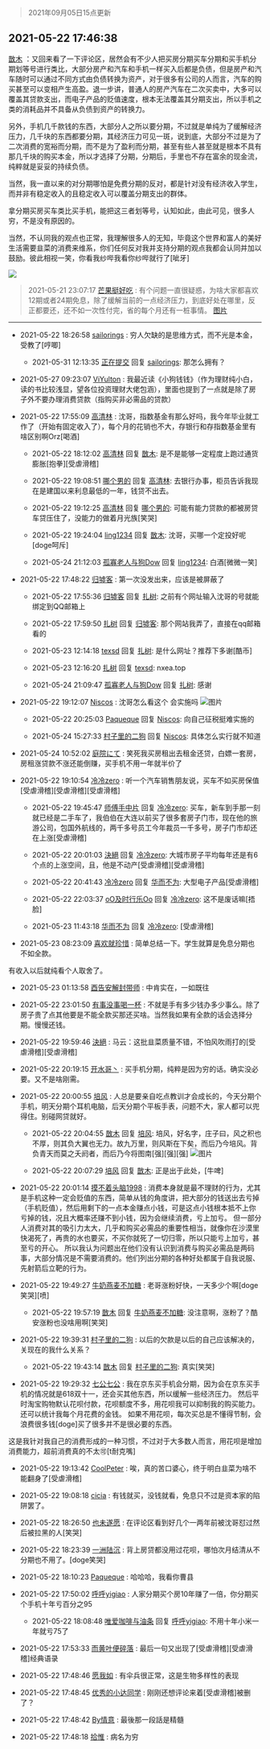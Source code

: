 > 2021年09月05日15点更新
<link rel="stylesheet" href="https://cdn.jsdelivr.net/gh/taotie6/sampleJSON@main/css/photo_show.css">


 ## 2021-05-22 17:46:38 

 [㪚木](https://www.coolapk.com/feed/27146932?shareKey=NmJhOTgyMDg2YzZjNjEzMTc3ZjY~) ：又回来看了一下评论区，居然会有不少人把买房分期买车分期和买手机分期划等号进行类比，大部分房产和汽车和手机一样买入后都是负债，但是房产和汽车随时可以通过不同方式由负债转换为资产，对于很多有公司的人而言，汽车的购买甚至可以变相产生高盈。退一步讲，普通人的房产汽车在二次买卖中<!--break-->，大多可以覆盖其贷款支出，而电子产品的贬值速度，根本无法覆盖其分期支出，所以手机之类的消耗品并不具备从负债到资产的转换力。

另外，手机几千款钱的东西，大部分人之所以要分期，不过就是单纯为了缓解经济压力，几千块的东西都要分期，其经济压力可见一斑，说到底，大部分不过是为了二次消费的宽裕而分期，而不是为了盈利而分期，甚至有些人甚至就是根本不具有那几千块的购买本金，所以才选择了分期，分期后，手里也不存在富余的现金流，纯粹就是妥妥的持续负债。

当然，我一直以来的对分期哪怕是免费分期的反对，都是针对没有经济收入学生，而并非有稳定收入的且稳定收入可以覆盖分期支出的群体。

拿分期买房买车类比买手机，能把这三者划等号，认知如此，由此可见，很多人穷，不是没有原因的。

当然，不认同我的观点也正常，我理解很多人的无知，毕竟这个世界和富人的美好生活需要韭菜的消费来维系，你们任何反对我并支持分期的观点我都会认同并加以鼓励。彼此相视一笑，你看我纱哔我看你纱哔就行了[呲牙] 

<div class="album">
<img class="img-item" src="https://image.coolapk.com/feed/2021/0514/21/1081091_ef501c2e_7810_9887@544x672.gif" />
</div>

> 2021-05-21 23:07:17 
> [芒果挺好吃](https://www.coolapk.com/feed/27131555?shareKey=YzhlMDk0OWQwOWIyNjEzMTc3ZjY~) : 有个问题一直很疑惑，为啥大家都喜欢12期或者24期免息，除了缓解当前的一点经济压力，到底好处在哪里，反正都要还，还不如一次性付完，省的每个月还有一桩事情。 
[图片]()

 ------- 

- 2021-05-22 18:26:58 [sailorings](uid=157031) : 穷人欠缺的是思维方式，而不光是本金，受教了[哼唧] 

    - 2021-05-31 12:13:35 [正在提交](uid=2290772) 回复 [sailorings](uid=157031): 那怎么拥有？ 

- 2021-05-27 09:23:07 [ViYulton](uid=1007512) : 我最近读《小狗钱钱》（作为理财纯小白，读的书比较浅显，望各位投资理财大佬包涵），里面也提到了一点就是除了房子外不要办理消费贷款（指购买非必需品的贷款） 

- 2021-05-22 17:55:09 [高清林](uid=8114305) : 沈哥，指数基金有那么好吗，我今年毕业就工作了（开始有固定收入了），每个月的花销也不大，存银行和存指数基金里有啥区别啊Orz[喝酒] 

    - 2021-05-22 18:12:02 [高清林](uid=8114305) 回复 [㪚木](uid=1081091): 是不是能够一定程度上跑过通货膨胀[抱拳][受虐滑稽] 

    - 2021-05-22 19:08:51 [哪个男的](uid=1057736) 回复 [高清林](uid=8114305): 去银行办事，柜员告诉我现在是建国以来利息最低的一年，钱贷不出去。 

    - 2021-05-22 19:12:25 [高清林](uid=8114305) 回复 [哪个男的](uid=1057736): 可能有能力贷款的都被房贷车贷压住了，没能力的做着月光族[笑哭] 

    - 2021-05-22 19:24:04 [ling1234](uid=738901) 回复 [㪚木](uid=1081091): 沈哥，买哪一个定投好呢[doge呵斥] 

    - 2021-05-24 21:12:03 [孤寡老人与狗Dow](uid=2415101) 回复 [ling1234](uid=738901): 白酒[微微一笑] 

- 2021-05-22 17:48:22 [归墟客](uid=3287587) : 第一次没发出来，应该是被屏蔽了 

    - 2021-05-22 17:55:36 [归墟客](uid=3287587) 回复 [扎树](uid=2254178): 之前有个网址输入沈哥的号就能绑定到QQ邮箱上 

    - 2021-05-22 17:59:50 [扎树](uid=2254178) 回复 [归墟客](uid=3287587): 那个网站我弄了，直接在qq邮箱看的 

    - 2021-05-23 12:14:18 [texsd](uid=790851) 回复 [扎树](uid=2254178): 是什么网址？推荐下多谢[酷币] 

    - 2021-05-23 12:16:20 [扎树](uid=2254178) 回复 [texsd](uid=790851): nxea.top 

    - 2021-05-24 21:09:47 [孤寡老人与狗Dow](uid=2415101) 回复 [扎树](uid=2254178): 感谢 

- 2021-05-22 19:12:07 [Niscos](uid=1575492) : 沈哥怎么看这个 会实施吗 ![图片](https://image.coolapk.com/feed/2021/0522/19/1575492_1926_9151@554x412.jpg)

    - 2021-05-22 20:25:03 [Paqueque](uid=685582) 回复 [Niscos](uid=1575492): 向自己征税挺难实施的 

    - 2021-05-24 15:27:33 [村子里的二狗](uid=5455595) 回复 [Niscos](uid=1575492): 具体怎么实行就不知道 

- 2021-05-24 10:52:02 [庭院にて](uid=770303) : 笑死我买房租出去租金还贷，白嫖一套房，房租涨贷款不涨还能倒赚，买手机不用一年就半价了 

- 2021-05-22 19:10:54 [冷冷zero](uid=1161800) : 听一个汽车销售朋友说，买车不如买房保值[受虐滑稽][受虐滑稽][受虐滑稽] 

    - 2021-05-22 19:45:47 [师傅手中片](uid=1467971) 回复 [冷冷zero](uid=1161800): 买车，新车到手那一刻就已经是二手车了，我伯伯在大连以前买了很多套房子门市，现在他的旅游公司，包国外航线的，两千多号员工今年裁员一千多号，房子门市却还在上涨[受虐滑稽] 

    - 2021-05-22 20:01:03 [決絕](uid=2288436) 回复 [冷冷zero](uid=1161800): 大城市房子平均每年还是有6个点的上涨空间，且，他是不动产[受虐滑稽][受虐滑稽] 

    - 2021-05-22 20:41:43 [冷冷zero](uid=1161800) 回复 [华而不为](uid=1212555): 大型电子产品[受虐滑稽] 

    - 2021-05-22 22:03:37 [oO及时行乐Oo](uid=985355) 回复 [冷冷zero](uid=1161800): 这不是废话嘛[捂脸] 

    - 2021-05-23 11:43:18 [华而不为](uid=1212555) 回复 [冷冷zero](uid=1161800): [受虐滑稽] 

- 2021-05-23 08:23:09 [喜欢就珍惜](uid=701752) : 简单总结一下。学生就算是免息分期也不如全款。

有收入以后就纯看个人取舍了。 

- 2021-05-23 01:13:58 [酉告安解封带师](uid=1199540) : 中肯实在，一如既往 

- 2021-05-22 23:01:50 [有事没事喝一杯](uid=1914823) : 不就是手有多少钱办多少事么。除了房子贵了点其他要是不能全款买那还买啥。当然我如果有全款的话会选择分期。慢慢还钱。 

- 2021-05-22 19:59:46 [決絕](uid=2288436) : 马云：这批韭菜质量不错，不怕风吹雨打的[受虐滑稽][受虐滑稽] 

- 2021-05-22 20:19:15 [开水哥丶](uid=608451) : 买手机分期，纯粹是因为穷的话。确实没必要。又不是啥刚需。 

- 2021-05-22 20:00:55 [培风](uid=1601686) : 人总是要亲自吃点教训才会成长的，今天分期个手机，明天分期个耳机电脑，后天分期个平板手表，问题不大，家人都可以兜得住。别碰网贷就好。 

    - 2021-05-22 20:04:55 [㪚木](uid=1081091) 回复 [培风](uid=1601686): 培风，好名字，庄子曰，风之积也不厚，则其负大翼也无力。故九万里，则风斯在下矣，而后乃今培风。背负青天而莫之夭阏者，而后乃今将图南[强][强][强] ![图片](https://image.coolapk.com/feed/2020/0414/12/1648114_a9f56e16_8557_8404@240x240.gif)

    - 2021-05-22 20:07:29 [培风](uid=1601686) 回复 [㪚木](uid=1081091): 正是出于此处，[牛啤] 

- 2021-05-22 20:01:14 [摸不着头脑1998](uid=803914) : 消费本身就是最不理财的行为，尤其是手机这种一定会贬值的东西，简单从钱的角度讲，把大部分的钱送出去亏掉（手机贬值），然后用剩下的一点本金赚点小钱，可是这点小钱根本抵不上你亏掉的钱，况且大概率还赚不到小钱，因为会继续消费，亏上加亏。
但一部分人消费对其的吸引力太大<!--break-->，几乎和购买必需品的重要性相当，就像你在沙漠里快渴死了，再贵的水也要买，不买你就死了一切归零，所以只能亏上加亏，甚至亏的开心。
所以我认为问题出在他们没有认识到消费与购买必需品是两码事，大部分情况是不需要消费的。他们列出分期的各种好处都属于自我说服、先射箭后立靶的行为。 

- 2021-05-22 19:49:27 [牛奶燕麦不加糖](uid=633325) : 老哥涨粉好快，一天多少个啊[doge笑哭][喷] 

    - 2021-05-22 19:57:19 [㪚木](uid=1081091) 回复 [牛奶燕麦不加糖](uid=633325): 没注意啊，涨粉了？酷安涨粉也没啥用啊[笑哭] 

- 2021-05-22 19:39:31 [村子里的二狗](uid=5455595) : 以后的欠款是以后的自己应该解决的，关现在的我什么关系？ 

    - 2021-05-22 19:43:14 [㪚木](uid=1081091) 回复 [村子里的二狗](uid=5455595): 真实[笑哭] 

- 2021-05-22 19:29:32 [七公七公](uid=1763604) : 我在京东买手机会分期，因为会在京东买手机的情况就是618双十一，还会买其他东西，所以缓解一些经济压力。
然后平时淘宝购物默认花呗付款，花呗额度不多，用花呗我可以抑制我的购买能力。还可以统计我每个月花费的金钱。
如果不用花呗，每次买总是不懂得节制<!--break-->，会浪费很多钱[doge]买了很多并不是很必要的东西。

这是我针对我自己的消费形成的一种习惯，不过对于大多数人而言，用花呗是增加消费能力，超前消费真的不太🉑[t耐克嘴] 

- 2021-05-22 19:13:42 [CoolPeter](uid=1437066) : 唉，真的苦口婆心，终于明白韭菜为啥不能翻身了[受虐滑稽] 

- 2021-05-22 19:08:18 [cicia](uid=6177749) : 有钱就买，没钱就看，免息只不过是资本家的陷阱罢了。 

- 2021-05-22 18:26:50 [也未遂愿](uid=3056500) : 在评论区看到好几个一两年前被沈哥怼过然后被拉黑的人[笑哭] 

- 2021-05-22 18:23:39 [一洲陆沉](uid=889471) : 背上房贷都没用过花呗，哪怕次月结清从不分期也不用了。[doge笑哭] 

- 2021-05-22 18:10:23 [Paqueque](uid=685582) : 哈哈哈，我看你曹县 

- 2021-05-22 17:50:02 [呼呼yigiao](uid=3884903) : 人家分期买个房10年赚了一倍，你分期买个手机十年亏百分之95 

    - 2021-05-22 18:08:48 [唯爱咖啡与油条](uid=2799079) 回复 [呼呼yigiao](uid=3884903): 不用十年小米一年就亏75了 

- 2021-05-22 17:53:33 [而黄叶便碎落](uid=2845514) : 最后一句又出现了[受虐滑稽][受虐滑稽]经典语录 

- 2021-05-22 17:48:46 [愿我如](uid=3364757) : 有伞兵很正常，这是生物多样性的表现 

- 2021-05-22 17:48:45 [优秀的小达同学](uid=3114536) : 刚刚还想评论来着[受虐滑稽]被删了？ 

- 2021-05-22 17:48:42 [By情意](uid=2227064) : 最後那一段話是精髓 

- 2021-05-22 17:48:18 [拾惟](uid=1326360) : 病名为穷 

